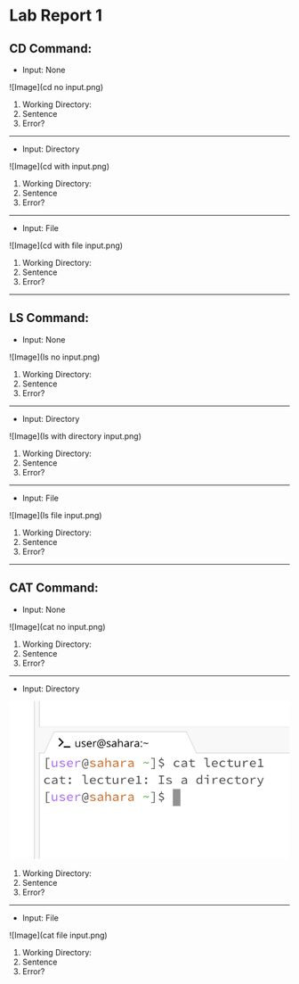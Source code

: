 # Lab Report 1

**CD Command:**
---
- Input: None
  
![Image](cd no input.png)

1. Working Directory:
2. Sentence
3. Error?
---
- Input: Directory
  
![Image](cd with input.png)

1. Working Directory:
2. Sentence
3. Error?
---
- Input: File
  
![Image](cd with file input.png)

1. Working Directory:
2. Sentence
3. Error?
---
**LS Command:**
---
- Input: None
  
![Image](ls no input.png)

1. Working Directory:
2. Sentence
3. Error?
---
- Input: Directory
  
![Image](ls with directory input.png)

1. Working Directory:
2. Sentence
3. Error?
---
- Input: File
  
![Image](ls file input.png)

1. Working Directory:
2. Sentence
3. Error?
---
**CAT Command:**
---
- Input: None
  
![Image](cat no input.png)

1. Working Directory:
2. Sentence
3. Error?
---
- Input: Directory
  
![Image](cat_directory.png)

1. Working Directory:
2. Sentence
3. Error?
---
- Input: File
  
![Image](cat file input.png)

1. Working Directory:
2. Sentence
3. Error?
